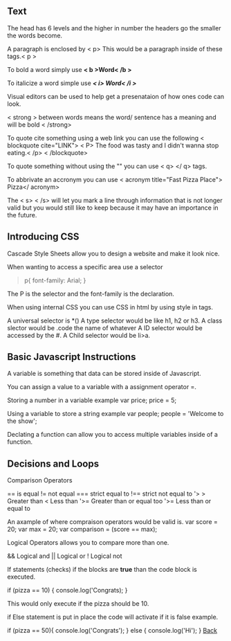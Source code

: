 ## Text

The head has 6 levels and the higher in number the headers go the smaller the words become.

A paragraph is enclosed by < p>  This would be a paragraph inside of these tags.< p >

To bold a word simply use **< b >Word< /b >**

To italicize a word simple use ***< i> Word< /i >***

Visual editors can be used to help get a presenataion of how ones code can look.

< strong > between words means the word/ sentence has a meaning and will be bold < /strong>

To quote cite something using a web link you can use the following 
< blockquote cite="LINK">
< P> The food was tasty and I didn't wanna stop eating.< /p>
< /blockquote>

To quote something without using the "" you can use < q> </ q> tags.

To abbrivate an accronym you can use < acronym title="Fast Pizza Place"> Pizza</ acronym>

The < s> < /s> will let you mark a line through information that is not longer valid but you would still like to keep because it may have an importance in the future.

## Introducing CSS

Cascade Style Sheets allow you to design a website and make it look nice.

When wanting to access a specific area use a selector
> p{
  font-family: Arial;
}

The P is the selector and the font-family is the declaration. 

When using internal CSS you can use CSS in html by using style in tags.

A universal selector is *()
A type selector would be like h1, h2 or h3.
A class slector would be .code the name of whatever
A ID selector would be accessed by the #.
A Child selector would be li>a.

## Basic Javascript Instructions

A variable is something that data can be stored inside of Javascript.

You can assign a value to a variable with a assignment operator =.

Storing a number in a variable example 
var price;
price = 5;

Using a variable to store a string example
var people;
people = 'Welcome to the show';

Declating a function can allow you to access multiple variables inside of a function.

## Decisions and Loops

Comparison Operators

== is equal
!= not equal
=== strict equal to
!== strict not equal to
'> > Greater than
< Less than
'>= Greater than or equal too
'>= Less than or equal to

An axample of where compraison operators would be valid is.
var score = 20;
var max = 20;
var comparison = (score == max);

Logical Operators allows you to compare more than one.

&& Logical and
|| Logical or
! Logical not

If statements (checks) if the blocks are **true** than the code block is executed.

if (pizza == 10) {
  console.log('Congrats);
}

This would only execute if the pizza should be 10.

if Else statement is put in place the code will activate if it is false example.

if (pizza == 50){
  console.log('Congrats');
}
else {
  console.log('Hi');
}
[Back](readme.md)
